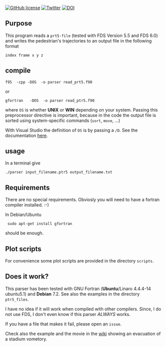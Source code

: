 [![GitHub license](https://img.shields.io/badge/license-GPL-blue.svg)](https://raw.githubusercontent.com/chraibi/ptr5parser/master/LICENSE) [![Twitter](https://img.shields.io/twitter/url/https/github.com/chraibi/ptr5parser.svg?style=social)](https://twitter.com/intent/tweet?text=Wow:&url=%5Bobject%20Object%5D)
[![DOI](https://zenodo.org/badge/13888565.svg)](https://zenodo.org/badge/latestdoi/13888565)


## Purpose

This program reads a `prt5-file` (tested with FDS Version 5.5 and FDS 6.0) and writes the pedestrian's trajectories to an output file in the following format

```
index frame x y z
```

## compile
```
f95  -cpp -DOS  -o parser read_prt5.f90
```
or 

```
gfortran   -DOS  -o parser read_ptr5.f90
```


where `OS` is whether **UNIX** or **WIN** depending on your system. 
Passing this preprocessor directive is important, because in the code the output file is sorted using 
system-specific commands (`sort`, `move`, ...)

With Visual Studio the definition of `OS` is by passing a `/D`. See the documentation [here](https://msdn.microsoft.com/en-us/library/hhzbb5c8.aspx).

## usage
In a terminal give 
```
./parser input_filename.ptr5 output_filename.txt
```

## Requirements
There are no special requirements. Obviosly you will need to have a fortran compiler installed. :-)

In Debian/Ubuntu 
  ```
   sudo apt-get install gfortran
   ```

should be enough.

## Plot scripts
For convenience some plot scripts are provided in the directory `scripts`. 

## Does it work?
This parser has been tested with GNU Fortran (**Ubuntu**/Linaro 4.4.4-14 ubuntu5.1)  and **Debian** 7.2. 
See also the examples in the directory `ptr5_files`. 

I have no idea if it will work when compiled with other compilers. Since, I do not use FDS, I don't even know if this parser *ALWAYS* works. 

If you have a file that makes it fail, please open an `issue`. 

Check also the example and the movie in the [wiki](https://github.com/chraibi/ptr5parser/wiki) showing an evacuation of a stadium vometory.


